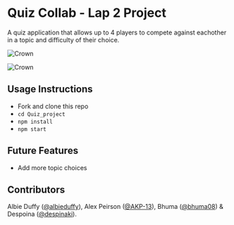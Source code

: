 # Quiz Collab - Lap 2 Project

A quiz application that allows up to 4 players to compete against eachother in a topic and difficulty of their choice.

![Crown](https://res.cloudinary.com/de8a23w1z/image/upload/v1600625146/crown/Screenshot_2020-08-27_at_11.58.02_lfkzzp.png)

![Crown](https://res.cloudinary.com/de8a23w1z/image/upload/v1600625146/crown/Screenshot_2020-08-27_at_11.58.33_lhnyco.png)

## Usage Instructions
- Fork and clone this repo
- `cd Quiz_project`
- `npm install`
- `npm start`

## Future Features
- Add more topic choices

## Contributors
Albie Duffy ([@albieduffy](https://github.com/albieduffy)), Alex Peirson ([@AKP-13](https://github.com/AKP-13)), Bhuma ([@bhuma08](https://github.com/bhuma08)) & Despoina ([@despinaki](https://github.com/despinaki)).